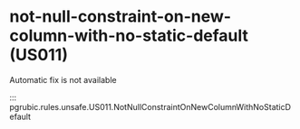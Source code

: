# not-null-constraint-on-new-column-with-no-static-default (US011)

Automatic fix is not available

::: pgrubic.rules.unsafe.US011.NotNullConstraintOnNewColumnWithNoStaticDefault
